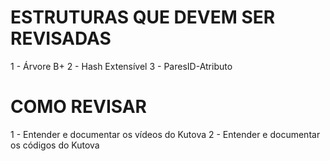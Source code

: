 # ESTRUTURAS QUE DEVEM SER REVISADAS

1 - Árvore B+
2 - Hash Extensível
3 - ParesID-Atributo

# COMO REVISAR

1 - Entender e documentar os vídeos do Kutova
2 - Entender e documentar os códigos do Kutova
